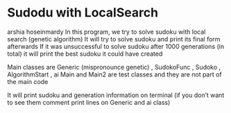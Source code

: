# Sudodu with LocalSearch
arshia hoseinmardy
In this program, we try to solve sudoku with local search (genetic algorithm)
It will try to solve sudoku and print its final form afterwards 
If it was unsuccessful to solve sudoku after 1000 generations (in total) it will print the best sudoku it could have created

Main classes are Generic (mispronounce genetic) , SudokoFunc , Sudoko , AlgorithmStart  , ai 
Main and Main2 are test classes and they are not part of the main code

It will print sudoku and generation information on terminal (if you don’t want to see them comment print lines on Generic and ai class)



